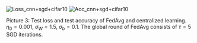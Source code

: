 ![Loss_cnn+sgd+cifar10](https://github.com/user-attachments/assets/897d25ae-7368-49f8-b158-1f360cd78a35) ![Acc_cnn+sgd+cifar10](https://github.com/user-attachments/assets/2dd937d9-0dda-49dc-943c-c3aa6a7b19d7)

Picture 3: Test loss and test accuracy of FedAvg and centralized learning. $\eta_0 = 0.001$, $\sigma_{W} = 1.5$, $\sigma_{b}=0.1$. The global round of FedAvg consists of $\tau = 5$ SGD iterations.
